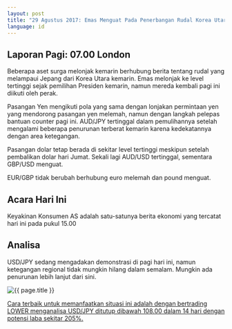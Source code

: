 ```yaml
---
layout: post
title: "29 Agustus 2017: Emas Menguat Pada Penerbangan Rudal Korea Utara"
language: id
---
```

## Laporan Pagi: 07.00 London

Beberapa aset surga melonjak kemarin berhubung berita tentang rudal yang melampaui Jepang dari Korea Utara kemarin. Emas melonjak ke level tertinggi sejak pemilihan Presiden kemarin, namun mereda kembali pagi ini diikuti oleh perak.

Pasangan Yen mengikuti pola yang sama dengan lonjakan permintaan yen yang mendorong pasangan yen melemah, namun dengan langkah pelepas bantuan counter pagi ini. AUD/JPY tertinggal dalam pemulihannya setelah mengalami beberapa penurunan terberat kemarin karena kedekatannya dengan area ketegangan.

Pasangan dolar tetap berada di sekitar level tertinggi meskipun setelah pembalikan dolar hari Jumat. Sekali lagi AUD/USD tertinggal, sementara GBP/USD menguat.

EUR/GBP tidak berubah berhubung euro melemah dan pound menguat.

## Acara Hari Ini

Keyakinan Konsumen AS adalah satu-satunya berita ekonomi yang tercatat hari ini pada pukul 15.00

## Analisa

USD/JPY sedang mengadakan demonstrasi di pagi hari ini, namun ketegangan regional tidak mungkin hilang dalam semalam. Mungkin ada penurunan lebih lanjut dari sini.

<img src="{{ site.url }}/images/aug-17/id-29-aug-17.png" alt="{{ page.title }}" title="{{ page.title }}">

<a href="%LINK%%?currency=USD& market=forex&underlying=frxUSDJPY&formname=higherlower&duration_amount=14&duration_units=d&amount=10&amount_type=payout&expiry_type=duration&barrier=108" target="_blank">Cara terbaik untuk memanfaatkan situasi ini adalah dengan bertrading LOWER menganalisa USD/JPY ditutup dibawah 108.00 dalam 14 hari dengan potensi laba sekitar 205%.</a>